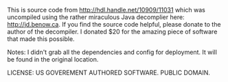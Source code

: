 This is source code from http://hdl.handle.net/10909/11031 which was uncompiled
using the rather miraculous Java decomplier here: http://jd.benow.ca. If you
find the source code helpful, please donate to the author of the decompiler.
I donated $20 for the amazing piece of software that made this possible.

Notes: I didn't grab all the dependencies and config for deployment. It will be
found in the original location.

LICENSE: US GOVEREMENT AUTHORED SOFTWARE. PUBLIC DOMAIN.
